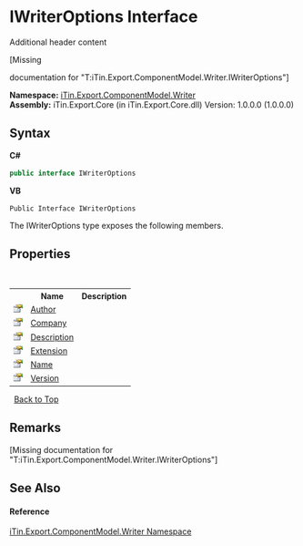 # IWriterOptions Interface
Additional header content 

\[Missing <summary> documentation for "T:iTin.Export.ComponentModel.Writer.IWriterOptions"\]

**Namespace:**&nbsp;<a href="37973b78-6b66-1218-9d7d-14680ab2aeda">iTin.Export.ComponentModel.Writer</a><br />**Assembly:**&nbsp;iTin.Export.Core (in iTin.Export.Core.dll) Version: 1.0.0.0 (1.0.0.0)

## Syntax

**C#**<br />
``` C#
public interface IWriterOptions
```

**VB**<br />
``` VB
Public Interface IWriterOptions
```

The IWriterOptions type exposes the following members.


## Properties
&nbsp;<table><tr><th></th><th>Name</th><th>Description</th></tr><tr><td>![Public property](media/pubproperty.gif "Public property")</td><td><a href="cf20a494-753f-cc46-67f0-348f0279af2a">Author</a></td><td /></tr><tr><td>![Public property](media/pubproperty.gif "Public property")</td><td><a href="b6cb6b27-51f0-fdf2-bbfe-a3cde5f081e5">Company</a></td><td /></tr><tr><td>![Public property](media/pubproperty.gif "Public property")</td><td><a href="ce29a20c-41a4-2ce1-4cb1-3b6f46a2fa27">Description</a></td><td /></tr><tr><td>![Public property](media/pubproperty.gif "Public property")</td><td><a href="bec86cf2-df9b-79d9-d6cf-4da86d2d910d">Extension</a></td><td /></tr><tr><td>![Public property](media/pubproperty.gif "Public property")</td><td><a href="fbf3260d-2612-5066-f6c5-41eae2321995">Name</a></td><td /></tr><tr><td>![Public property](media/pubproperty.gif "Public property")</td><td><a href="1bbec6b4-49b1-a84a-f2a9-2a61f5fa6ea5">Version</a></td><td /></tr></table>&nbsp;
<a href="#iwriteroptions-interface">Back to Top</a>

## Remarks
\[Missing <remarks> documentation for "T:iTin.Export.ComponentModel.Writer.IWriterOptions"\]

## See Also


#### Reference
<a href="37973b78-6b66-1218-9d7d-14680ab2aeda">iTin.Export.ComponentModel.Writer Namespace</a><br />